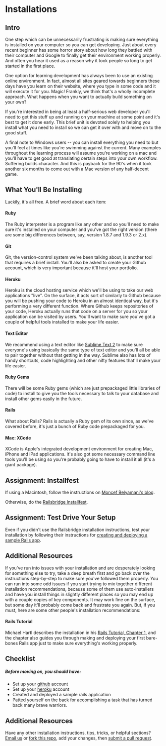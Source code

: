 # Installations

## Intro

One step which can be unnecessarily frustrating is making sure everything is installed on your computer so you can get developing.  Just about every recent beginner has some horror story about how long they battled with their computer and Google to finally get their environment working properly.  And often you hear it used as a reason why it took people so long to get started in the first place.

One option for learning development has always been to use an existing online environment.  In fact, almost all sites geared towards beginners these days have you learn on their website, where you type in some code and it will execute it for you.  Magic! Frankly, we think that's a wholly incomplete approach.  What happens when you want to actually build something on your own?  

If you're interested in being at least a half-serious web developer you'll need to get this stuff up and running on your machine at some point and it's best to get it done early.  This brief unit is devoted solely to helping you install what you need to install so we can get it over with and move on to the good stuff.  

A final note to Windows users -- you can install everything you need to but you'll feel at times like you're swimming against the current.  Many examples throughout the learning process will assume you're working on a mac and you'll have to get good at translating certain steps into your own workflow.  Suffering builds character.  And this is payback for the 90's when it took another six months to come out with a Mac version of any half-decent game.

## What You'll Be Installing

Luckily, it's all free.  A brief word about each item:

#### Ruby

The Ruby interpreter is a program like any other and so you'll need to make sure it's installed on your computer and you've got the right version (there are some big differences between, say, version 1.8.7 and 1.9.3 or 2.x).


#### Git

Git, the version-control system we've been talking about, is another tool that requires a brief install.  You'll also be asked to create your Github account, which is very important because it'll host your portfolio.

#### Heroku

Heroku is the cloud hosting service which we'll be using to take our web applications "live".  On the surface, it acts sort of similarly to Github because you will be pushing your code to Heroku in an almost identical way, but it's performing a very different function.  Where Github keeps repositories of your code, Heroku actually runs that code on a server for you so your application can be visited by users.  You'll want to make sure you've got a couple of helpful tools installed to make your life easier.

#### Text Editor

We recommend using a text editor like [Sublime Text 2](http://www.sublimetext.com/2) to make sure everyone's using basically the same type of text editor and you'll all be able to pair together without that getting in the way.  Sublime also has lots of handy shortcuts, code highlighting and other nifty features that'll make your life easier.

#### Ruby Gems

There will be some Ruby gems (which are just prepackaged little libraries of code) to install to give you the tools necessary to talk to your database and install other gems easily in the future.

#### Rails

What about Rails?  Rails is actually a Ruby gem of its own since, as we've covered before, it's just a bunch of Ruby code prepackaged for you.

#### Mac: XCode

XCode is Apple's integrated development environment for creating Mac, iPhone and iPad applications.  It's also got some necessary command line tools you'll be using so you're probably going to have to install it all (it's a giant package).

## Assignment: Installfest

If using a Macintosh, follow the instructions on [Moncef Belyamani's blog](http://www.moncefbelyamani.com/how-to-install-xcode-homebrew-git-rvm-ruby-on-mac/).

Otherwise, do the [Railsbridge Installfest](http://installfest.railsbridge.org/installfest/).

## Assignment: Test Drive Your Setup

Even if you didn't use the Railsbridge installation instructions, test your installation by following their instructions for [creating and deploying a sample Rails app](http://installfest.railsbridge.org/installfest/create_and_deploy_a_rails_app).

## Additional Resources

If you've run into issues with your installation and are desperately looking for something else to try, take a deep breath first and go back over the instructions step-by-step to make sure you've followed them properly.  You can run into some odd issues if you start trying to mix together different installation recommendations, because some of them use auto-installers and have you install things in slightly different places so you may end up with a couple copies of key components.  It may work fine on the surface, but some day it'll probably come back and frustrate you again.  But, if you must, here are some other people's installation recommendations:

#### Rails Tutorial
Michael Hartl describes the installation in his [Rails Tutorial, Chapter 1](http://ruby.railstutorial.org/ruby-on-rails-tutorial-book#sec-up_and_running), and the chapter also guides you through making and deploying your first bare-bones Rails app just to make sure everything's working properly.

## Checklist

##### Before moving on, you should have:
* Set up your [github](http://github.com/) account
* Set up your [heroku](http://www.heroku.com/) account
* Created and deployed a sample rails application
* Patted yourself on the back for accomplishing a task that has turned back many brave warriors.

## Additional Resources

Have any other installation instructions, tips, tricks, or helpful sections?  [Email us](mailto:curriculum@theodinproject.com) or [fork this repo](https://help.github.com/articles/fork-a-repo), add your changes, then [submit a pull request](https://help.github.com/articles/using-pull-requests).